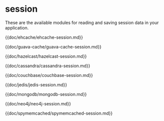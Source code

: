 # session

These are the available modules for reading and saving session data in your application.

{{doc/ehcache/ehcache-session.md}}

{{doc/guava-cache/guava-cache-session.md}}

{{doc/hazelcast/hazelcast-session.md}}

{{doc/cassandra/cassandra-session.md}}

{{doc/couchbase/couchbase-session.md}}

{{doc/jedis/jedis-session.md}}

{{doc/mongodb/mongodb-session.md}}

{{doc/neo4j/neo4j-session.md}}

{{doc/spymemcached/spymemcached-session.md}}
